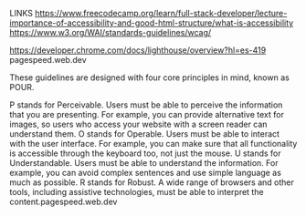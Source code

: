 LINKS
https://www.freecodecamp.org/learn/full-stack-developer/lecture-importance-of-accessibility-and-good-html-structure/what-is-accessibility
https://www.w3.org/WAI/standards-guidelines/wcag/

https://developer.chrome.com/docs/lighthouse/overview?hl=es-419
pagespeed.web.dev

These guidelines are designed with four core principles in mind, known as POUR.

P stands for Perceivable. Users must be able to perceive the information that you are presenting. For example, you can provide alternative text for images, so users who access your website with a screen reader can understand them.
O stands for Operable. Users must be able to interact with the user interface. For example, you can make sure that all functionality is accessible through the keyboard too, not just the mouse.
U stands for Understandable. Users must be able to understand the information. For example, you can avoid complex sentences and use simple language as much as possible.
R stands for Robust. A wide range of browsers and other tools, including assistive technologies, must be able to interpret the content.pagespeed.web.dev